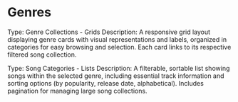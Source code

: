# Genres 

Type: Genre Collections - Grids
Description: A responsive grid layout displaying genre cards with visual representations and labels, organized in categories for easy browsing and selection. Each card links to its respective filtered song collection.

Type: Song Categories - Lists
Description: A filterable, sortable list showing songs within the selected genre, including essential track information and sorting options (by popularity, release date, alphabetical). Includes pagination for managing large song collections.